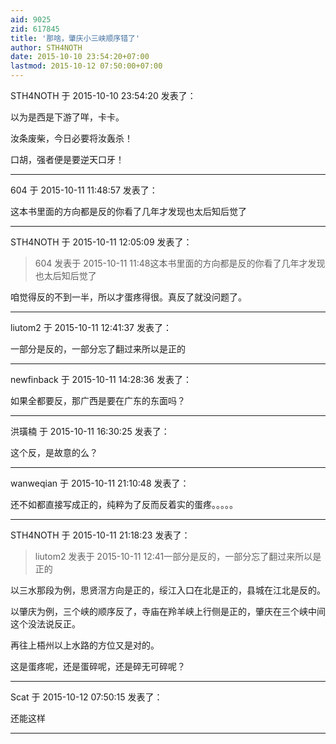 ```yaml
---
aid: 9025
zid: 617845
title: '那啥，肇庆小三峡顺序错了'
author: STH4NOTH
date: 2015-10-10 23:54:20+07:00
lastmod: 2015-10-12 07:50:00+07:00
---
```


STH4NOTH 于 2015-10-10 23:54:20 发表了：

以为是西是下游了咩，卡卡。

汝条废柴，今日必要将汝轰杀！

口胡，强者便是要逆天口牙！

---------

604 于 2015-10-11 11:48:57 发表了：

这本书里面的方向都是反的你看了几年才发现也太后知后觉了

---------

STH4NOTH 于 2015-10-11 12:05:09 发表了：

> 604 发表于 2015-10-11 11:48这本书里面的方向都是反的你看了几年才发现也太后知后觉了



咱觉得反的不到一半，所以才蛋疼得很。真反了就没问题了。

---------

liutom2 于 2015-10-11 12:41:37 发表了：

一部分是反的，一部分忘了翻过来所以是正的

---------

newfinback 于 2015-10-11 14:28:36 发表了：

如果全都要反，那广西是要在广东的东面吗？

---------

洪璜楠 于 2015-10-11 16:30:25 发表了：

这个反，是故意的么？

---------

wanweqian 于 2015-10-11 21:10:48 发表了：

还不如都直接写成正的，纯粹为了反而反着实的蛋疼。。。。。

---------

STH4NOTH 于 2015-10-11 21:18:23 发表了：

> liutom2 发表于 2015-10-11 12:41一部分是反的，一部分忘了翻过来所以是正的



以三水那段为例，思贤滘方向是正的，绥江入口在北是正的，县城在江北是反的。

以肇庆为例，三个峡的顺序反了，寺庙在羚羊峡上行侧是正的，肇庆在三个峡中间这个没法说反正。

再往上梧州以上水路的方位又是对的。

这是蛋疼呢，还是蛋碎呢，还是碎无可碎呢？

---------

Scat 于 2015-10-12 07:50:15 发表了：

还能这样

---------


